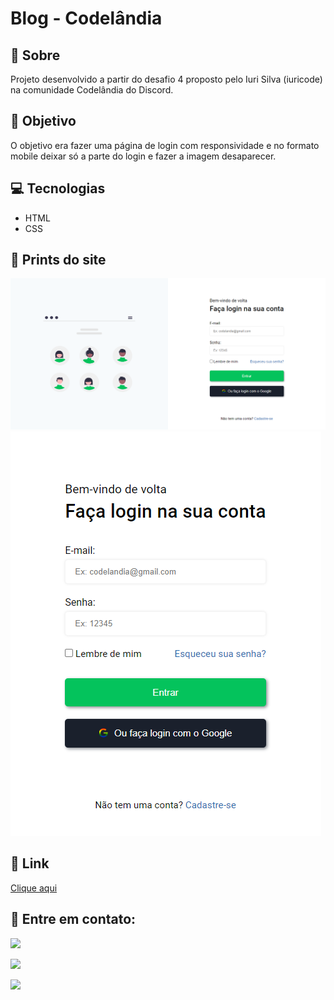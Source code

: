 # Blog - Codelândia

<h2>📝 Sobre</h2>
<p>Projeto desenvolvido a partir do desafio 4 proposto pelo Iuri Silva (iuricode) na comunidade Codelândia do Discord.</p>
 
<h2>🎯 Objetivo</h2>
<p>O objetivo era fazer uma página de login com responsividade e no formato mobile deixar só a parte do login e fazer a imagem desaparecer.</p>

<h2>💻 Tecnologias</h2>
<ul>
    <li>HTML</li>
    <li>CSS</li>
</ul>

<h2>📸 Prints do site</h2>
<img src="./github/screenshot.png" alt="Screenshot do site">
<img src="./github/screenshot-mobile.png" alt="Screenshot do site mobile">

<h2>🔗 Link</h2>
<p><a href="" target="_blank">Clique aqui</a></p>

<h2>📧 Entre em contato:</h2>
  <p><a href="mailto:brunasatiro@outlook.com" target="_blank"><img src="https://img.shields.io/badge/Microsoft_Outlook-0078D4?style=for-the-badge&logo=microsoft-outlook&logoColor=white" target="_blank"></a></p>
  <p><a href="https://www.instagram.com/bru.satiro/" target="_blank"><img src="https://img.shields.io/badge/-Instagram-%23E4405F?style=for-the-badge&logo=instagram&logoColor=white" target="_blank"></a></p>
  <p><a href="https://www.linkedin.com/in/bruna-satiro/" target="_blank"><img src="https://img.shields.io/badge/-LinkedIn-%230077B5?style=for-the-badge&logo=linkedin&logoColor=white" target="_blank"></a></p>


